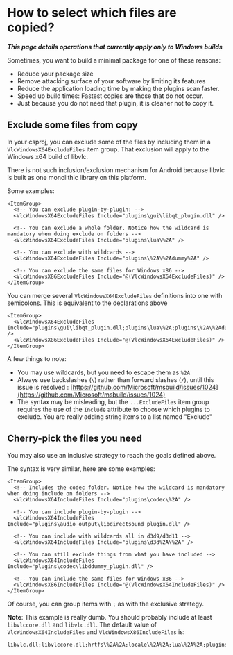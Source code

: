 # How to select which files are copied?

_**This page details operations that currently apply only to Windows builds**_

Sometimes, you want to build a minimal package for one of these reasons:
- Reduce your package size
- Remove attacking surface of your software by limiting its features
- Reduce the application loading time by making the plugins scan faster.
- Speed up build times: Fastest copies are those that do not occur.
- Just because you do not need that plugin, it is cleaner not to copy it.

## Exclude some files from copy
In your csproj, you can exclude some of the files by including them in a
`VlcWindowsX64ExcludeFiles` item group.
That exclusion will apply to the Windows x64 build of libvlc.

There is not such inclusion/exclusion mechanism for Android because libvlc is built as one monolithic library on this platform.

Some examples:
```
<ItemGroup>
  <!-- You can exclude plugin-by-plugin: -->
  <VlcWindowsX64ExcludeFiles Include="plugins\gui\libqt_plugin.dll" />

  <!-- You can exclude a whole folder. Notice how the wildcard is mandatory when doing exclude on folders -->
  <VlcWindowsX64ExcludeFiles Include="plugins\lua\%2A" />

  <!-- You can exclude with wildcards -->
  <VlcWindowsX64ExcludeFiles Include="plugins\%2A\%2Adummy%2A" />

  <!-- You can exclude the same files for Windows x86 -->
  <VlcWindowsX86ExcludeFiles Include="@(VlcWindowsX64ExcludeFiles)" />
</ItemGroup>
```

You can merge several `VlcWindowsX64ExcludeFiles` definitions into one with semicolons. This is equivalent to the declarations above

```
<ItemGroup>
  <VlcWindowsX64ExcludeFiles Include="plugins\gui\libqt_plugin.dll;plugins\lua\%2A;plugins\%2A\%2Adummy%2A" />
  <VlcWindowsX86ExcludeFiles Include="@(VlcWindowsX64ExcludeFiles)" />
</ItemGroup>
```

A few things to note:

- You may use wildcards, but you need to escape them as `%2A`
- Always use backslashes (`\`) rather than forward slashes (`/`), until this issue is resolved : [https://github.com/Microsoft/msbuild/issues/1024](https://github.com/Microsoft/msbuild/issues/1024)
- The syntax may be misleading, but the `...ExcludeFiles` item group requires the use of the `Include` attribute to choose which plugins to exclude. You are really adding string items to a list named "Exclude"

## Cherry-pick the files you need
You may also use an inclusive strategy to reach the goals defined above.

The syntax is very similar, here are some examples:
```
<ItemGroup>
  <!-- Includes the codec folder. Notice how the wildcard is mandatory when doing include on folders -->
  <VlcWindowsX64IncludeFiles Include="plugins\codec\%2A" />

  <!-- You can include plugin-by-plugin -->
  <VlcWindowsX64IncludeFiles Include="plugins\audio_output\libdirectsound_plugin.dll" />

  <!-- You can include with wildcards all in d3d9/d3d11 -->
  <VlcWindowsX64IncludeFiles Include="plugins\d3d%2A\%2A" />

  <!-- You can still exclude things from what you have included -->
  <VlcWindowsX64IncludeFiles Include="plugins\codec\libddummy_plugin.dll" />

  <!-- You can include the same files for Windows x86 -->
  <VlcWindowsX86IncludeFiles Include="@(VlcWindowsX64IncludeFiles)" />
</ItemGroup>
```

Of course, you can group items with `;` as with the exclusive strategy.

**Note**: This example is really dumb. You should probably  include at least `libvlccore.dll` and `libvlc.dll`.
The default value of `VlcWindowsX64IncludeFiles` and `VlcWindowsX86IncludeFiles` is:

```
libvlc.dll;libvlccore.dll;hrtfs\%2A%2A;locale\%2A%2A;lua\%2A%2A;plugins\%2A%2A
```
